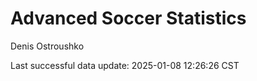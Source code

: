 # Advanced Soccer Statistics
Denis Ostroushko

<!-- gfm -->

Last successful data update: 2025-01-08 12:26:26 CST
